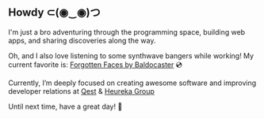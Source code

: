 ## Howdy ⊂(◉‿◉)つ

I'm just a bro adventuring through the programming space, building web apps, and sharing discoveries along the way.

Oh, and I also love listening to some synthwave bangers while working! My current favorite is: [Forgotten Faces by
Baldocaster](https://www.youtube.com/watch?v=-fVnzvtR3us) 💿

Currently, I’m deeply focused on creating awesome software and improving developer relations at [Qest](https://qest.cz/en) & [Heureka Group](https://heureka.group/cz-en/)

Until next time, have a great day! 💖

